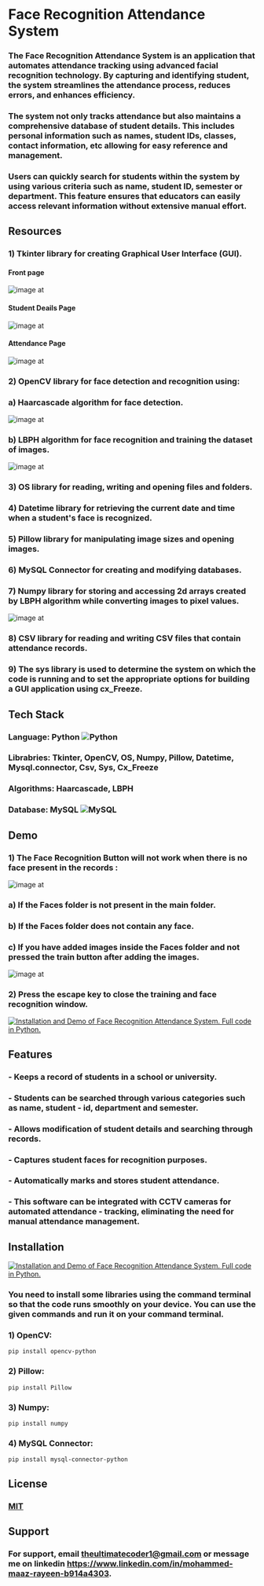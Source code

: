 # Face Recognition Attendance System

### The Face Recognition Attendance System is an application that automates attendance tracking using advanced facial recognition technology. By capturing and identifying student, the system streamlines the attendance process, reduces errors, and enhances efficiency.

### The system not only tracks attendance but also maintains a comprehensive database of student details. This includes personal information such as names, student IDs, classes, contact information, etc allowing for easy reference and management.

### Users can quickly search for students within the system by using various criteria such as name, student ID, semester or department. This feature ensures that educators can easily access relevant information without extensive manual effort.                    



    


## Resources 
### 1) **Tkinter** library for creating Graphical User Interface (GUI).
#### Front page  
   ![image at](https://github.com/0maaz-01/Face-Recognition-Attendance-System/blob/main/Images/21.png)

#### Student Deails Page
   ![image at](https://github.com/0maaz-01/Face-Recognition-Attendance-System/blob/main/Images/Details%20Page.png)

#### Attendance Page 
   ![image at](https://github.com/0maaz-01/Face-Recognition-Attendance-System/blob/main/Images/Attendance%20Page.png)

### 2) **OpenCV** library for face detection and recognition using:     
### a) **Haarcascade** algorithm for face detection.
 ![image at](https://github.com/0maaz-01/Face-Recognition-Attendance-System/blob/main/Images/Main-1.jpg)



                   
### b) **LBPH** algorithm for face recognition and training the dataset of images.
![image at](https://github.com/0maaz-01/Face-Recognition-Attendance-System/blob/main/Images/re.png)
                 

### 3) **OS** library for reading, writing and opening files and folders.

### 4) **Datetime** library for retrieving the current date and time when a student's face is recognized.

### 5) **Pillow** library for manipulating image sizes and opening images.

### 6) **MySQL Connector** for creating and modifying databases.

### 7) **Numpy** library for storing and accessing 2d arrays created by LBPH algorithm while converting images to pixel values.
![image at](https://github.com/0maaz-01/Face-Recognition-Attendance-System/blob/main/Images/Screenshot%202024-10-10%20055346.png)

### 8) **CSV** library for reading and writing CSV files that contain attendance records.

### 9) The **sys** library is used to determine the system on which the code is running and to set the appropriate options for building a GUI application using **cx_Freeze**.

## Tech Stack

### **Language:** Python ![Python](https://img.shields.io/badge/python-3670A0?style=for-the-badge&logo=python&logoColor=ffdd54)

### **Librabries:** Tkinter, OpenCV, OS, Numpy, Pillow, Datetime,    Mysql.connector, Csv, Sys, Cx_Freeze

### **Algorithms:** Haarcascade, LBPH

### **Database:** MySQL ![MySQL](https://img.shields.io/badge/mysql-4479A1.svg?style=for-the-badge&logo=mysql&logoColor=white) 

## Demo
### 1) **The Face Recognition Button will not work when there is no face present in the records :**
![image at](https://github.com/0maaz-01/Face-Recognition-Attendance-System/blob/main/Images/fr.png)

   ### a) If the Faces folder is not present in the main folder.


   ### b) If the Faces folder does not contain any face.

  ###  c) If you have added images inside the Faces folder and not pressed the train button after adding the images.
  ![image at](https://github.com/0maaz-01/Face-Recognition-Attendance-System/blob/main/Images/train.png)

### 2) Press the **escape key** to close the training and face recognition window.

 [![Installation and Demo of Face Recognition Attendance System. Full code in Python.](https://ytcards.demolab.com/?id=jCzwcGH10XM&title=Installation+and+Demo+of+Face+Recognition+Attendance+System.+Full+code+in+Python.&lang=en&timestamp=1728498600&background_color=%230d1117&title_color=%23ffffff&stats_color=%23dedede&max_title_lines=1&width=250&border_radius=5&duration=653 "Installation and Demo of Face Recognition Attendance System. Full code in Python.")]([https://youtu.be/jCzwcGH10XM?si=6Xffrpw5f5WXF8hz])


## Features

### - Keeps a record of students in a school or university.
### - Students can be searched through various categories such as name, student - id, department and semester.
### - Allows modification of student details and searching through records.
### - Captures student faces for recognition purposes.
### - Automatically marks and stores student attendance.
### - This software can be integrated with CCTV cameras for automated attendance - tracking, eliminating the need for manual attendance management.




## Installation

[![Installation and Demo of Face Recognition Attendance System. Full code in Python.](https://ytcards.demolab.com/?id=jCzwcGH10XM&title=Installation+and+Demo+of+Face+Recognition+Attendance+System.+Full+code+in+Python.&lang=en&timestamp=1728498600&background_color=%230d1117&title_color=%23ffffff&stats_color=%23dedede&max_title_lines=1&width=250&border_radius=5&duration=653 "Installation and Demo of Face Recognition Attendance System. Full code in Python.")]([https://youtu.be/jCzwcGH10XM?si=6Xffrpw5f5WXF8hz])


### You need to install some libraries using the command terminal so that the code runs smoothly on your device. You can use the given commands and run it on your command terminal.

### 1) OpenCV:

    pip install opencv-python
### 2) Pillow:
   
    pip install Pillow

### 3) Numpy:
    
    pip install numpy
### 4) MySQL Connector:
   
    pip install mysql-connector-python
   
   

    
## License

### [MIT](https://choosealicense.com/licenses/mit/)


## Support

### For support, email theultimatecoder1@gmail.com or message me on linkedin https://www.linkedin.com/in/mohammed-maaz-rayeen-b914a4303.

